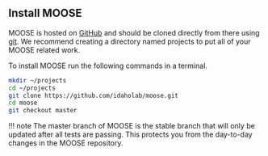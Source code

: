 ## Install MOOSE

MOOSE is hosted on [GitHub](https://github.com/idaholab/moose) and should be cloned directly from there using [git](https://git-scm.com/). We recommend creating a directory named projects to put all of your MOOSE related work.

To install MOOSE run the following commands in a terminal.

```bash
mkdir ~/projects
cd ~/projects
git clone https://github.com/idaholab/moose.git
cd moose
git checkout master
```

!!! note
    The master branch of MOOSE is the stable branch that will only be updated after all tests are passing. This protects you from the day-to-day changes in the MOOSE repository.
